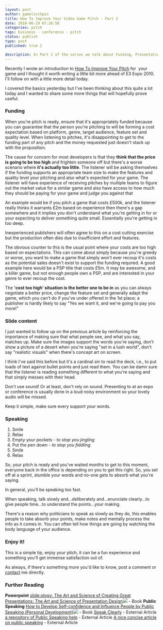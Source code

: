```yaml
---
layout: post
author: gamelinchpin
title: How To Improve Your Video Game Pitch - Part 2
date: 2010-06-29 07:26:58
categories: pitch
tags: business - conference - pitch
status: publish
type: post
published: true 2

description: In Part 2 of the series we talk about Funding, Presentations, Speaking and include some useful Further Reading
---
```

Recently I wrote an introduction to [How To Improve Your
Pitch](/2010/06/improve-pitch.html) for  your game and I thought it
worth writing a little bit more ahead of E3 Expo 2010. I'll follow on
with a little more detail today.

 I covered the basics yesterday but I've been thinking about this quite
a lot today and I wanted to share some more things that will hopefully
prove useful.

<!-- more -->

### Funding

When you're pitch is ready, ensure that it's appropriately funded
because you can guarantee that the person you're pitching to will be
forming a cost expectation based on platform, genre, target audience,
feature set and quality level. When listening to pitches, it's
disappointing to get to the funding part of any pitch and the money
requested just doesn't stack up with the proposition.

The cause for concern for most developers is that they **think that the
price is going to be too high** and frighten someone off but there's a
worse scenario where **it's actually too little**. The listener will be
asking themselves if the funding supports an appropriate team size to
make the features and quality level your pitching and also what's
expected for your game. The listener will have experience of receiving
pitches by multiple teams to figure out the market value for a similar
game and also have access to how much they should be paying for your
game and judge you against that

An example would be if you pitch a game that costs £500k, and the
listener really thinks it warrants £2m based on experience then there's
a gap somewhere and it implies you don't understand what you're getting
in for or your expecting to deliver something quite small. Essentially
you're getting in too deep.

Inexperienced publishers will often agree to this on a cost cutting
exercise but the production often dies due to insufficient effort and
features.

The obvious counter to this is the usual point where your costs are too
high based on expectations. This can come about simply because you're
greedy or worse, you want to make a game that simply won't ever recoup
it's costs as the potential sales doesn't exist to support the funding
required. A good example here would be a PSP title that costs £5m. It
may be awesome, and a killer game, but not enough people own a PSP, and
are interested in your genre to ever recoup the cost.

The **'cost too high' situation is the better one to be in** as you can
always negotiate a better price, change the feature set and generally
adapt the game, which you can't do if you've under offered in the 1st
place; a publisher is hardly likely to say "Yes we want it, and we're
going to pay you more!"

### Slide content

I just wanted to follow up on the previous article by reinforcing the
importance of making sure that what people see, and what you say,
matches up. Make sure the images support the words you're saying, don't
show a picture of a desert when you're saying "set in a lush world",
don't say "realistic visuals" when there's concept art on screen.

I think I've said this before but it's a cardinal sin to read the deck,
i.e., to put loads of text against bullet points and just read them. You
can be damn sure that the listener is reading something different to
what you're saying and that simply messes with their head.

Don't use sound! Or at least, don't rely on sound. Presenting to at an
expo or conference is usually done in a loud noisy environment so your
lovely audio will be missed.

Keep it simple, make sure every support your words.

### Speaking

1.  Smile
2.  Relax
3.  Empty your pockets - *to stop you jingling*
4.  Put the pen down - *to stop you fiddling*
5.  Smile
6.  Relax

So, your pitch is ready and you've waited months to get to this moment,
everyone back in the office is depending on you to get this right. So,
you set off at a sprint, stumble your words and no-one gets to absorb
what you're saying.

In general, you'll be speaking too fast.

When speaking, talk slowly and...deliberately and...enunciate
clearly...to give people time...to understand the points...your making.

There's a reason why politicians to speak as slowly as they do, this
enables people to take absorb your points, make notes and mentally
process the info as it comes in. You can often tell how things are going
by watching the body language of your audience.

### Enjoy it!

This is a simple tip, enjoy your pitch, it can be a fun experience and
something you'll get immense satisfaction out of.

As always, if there's something more you'd like to know, post a comment
or [contact](/contact) me directly.

### Further Reading

**Powerpoint**
 [slide:ology: The Art and Science of Creating Great
Presentations: The Art and Science of Presentation
Design](http://www.amazon.co.uk/gp/product/0596522347?ie=UTF8&tag=gamedevelcons-21&linkCode=as2&camp=1634&creative=19450&creativeASIN=0596522347)![](/assets/ir?t=gamedevelcons-21&l=as2&o=2&a=0596522347) -
Book
 **Public Speaking**
 [How to Develop Self-confidence and Influence People by Public Speaking
(Personal
Development)](http://www.amazon.co.uk/gp/product/0749305797?ie=UTF8&tag=gamedevelcons-21&linkCode=as2&camp=1634&creative=19450&creativeASIN=0749305797)![](/assets/ir?t=gamedevelcons-21&l=as2&o=2&a=0749305797) -
Book
 [Speak Clearly](http://www.wikihow.com/Speak-Clearly) - External
Article
 [a repository of Public Speaking
help](http://www.wikihow.com/Speak-Clearly) - External Article
 [A nice concise article on public
speaking](http://www.ehow.co.uk/way_5188340_presentation-tips-public-speaking.html) - External Article
